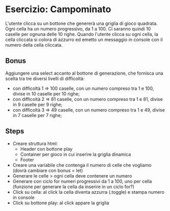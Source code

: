 # Esercizio: Campominato
L'utente clicca su un bottone che genererà una griglia di gioco quadrata.
Ogni cella ha un numero progressivo, da 1 a 100.
Ci saranno quindi 10 caselle per ognuna delle 10 righe.
Quando l'utente clicca su ogni cella, la cella cliccata si colora di azzurro ed emetto un messaggio in console con il numero della cella cliccata.

## Bonus
Aggiungere una select accanto al bottone di generazione, che fornisca una scelta tra tre diversi livelli di difficoltà:
- con difficoltà 1 => 100 caselle, con un numero compreso tra 1 e 100, divise in 10 caselle per 10 righe;
- con difficoltà 2 => 81 caselle, con un numero compreso tra 1 e 81, divise in 9 caselle per 9 righe;
- con difficoltà 3 => 49 caselle, con un numero compreso tra 1 e 49, divise in 7 caselle per 7 righe;

## Steps
- Creare struttura html: 
    - Header con bottone play
    - Container per gioco in cui inserire la griglia dinamica
    - Footer
- Creare una variabile che contenga il numero di celle che vogliamo (dovrà cambiare con bonus = let)
- Generare le celle > ogni cella deve contenere un numero 
- Generare con ciclo for numeri progressivi da 1 a 100, uno per cella
    (funzione per generare la cella da inserire in un ciclo for?)
- Click su cella: al click la cella diventa azzurra (.toggle) e stampa numero in console
- Click su bottone play: al click appare la griglia
